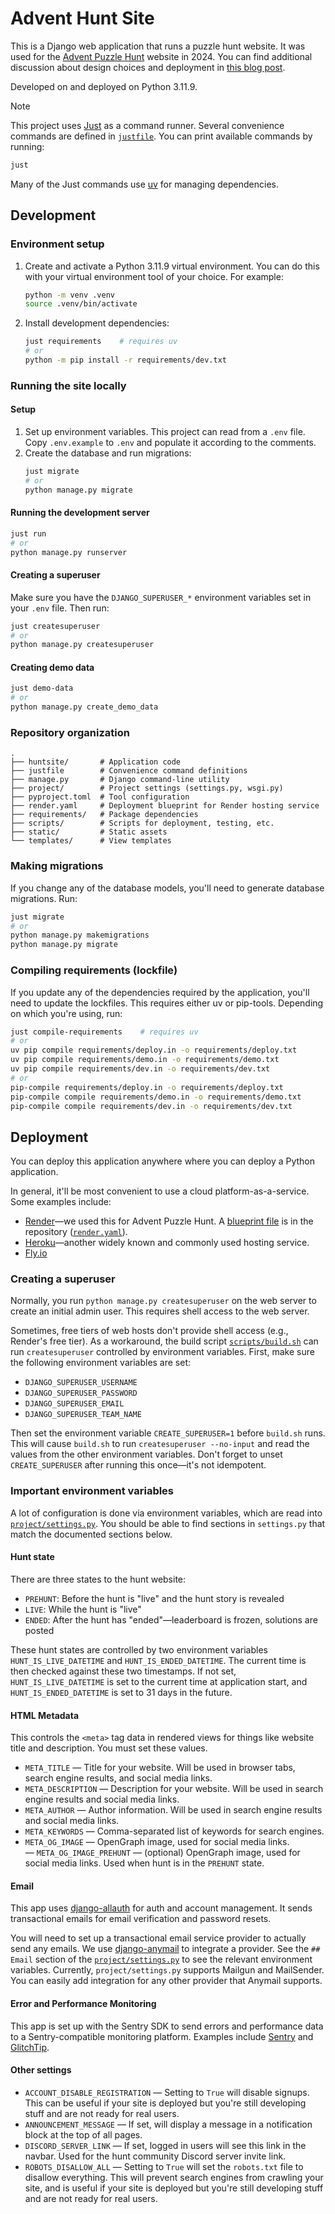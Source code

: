 # Advent Hunt Site

This is a Django web application that runs a puzzle hunt website. It was used for the [Advent Puzzle Hunt](https://www.adventhunt.com) website in 2024. You can find additional discussion about design choices and deployment in [this blog post](https://jayqi.com/blog/2025-01-05_advent-hunt-site-design-notes/).

Developed on and deployed on Python 3.11.9.

> [!NOTE]
> This project uses [Just](https://github.com/casey/just) as a command runner. Several convenience commands are defined in [`justfile`](./justfile). You can print available commands by running:
>
> ```bash
> just
> ```
>
> Many of the Just commands use [uv](https://github.com/astral-sh/uv) for managing dependencies.


## Development

### Environment setup

1. Create and activate a Python 3.11.9 virtual environment. You can do this with your virtual environment tool of your choice. For example:
    ```bash
    python -m venv .venv
    source .venv/bin/activate
    ```
2. Install development dependencies:
    ```bash
    just requirements    # requires uv
    # or
    python -m pip install -r requirements/dev.txt
    ```

### Running the site locally

#### Setup

1. Set up environment variables. This project can read from a `.env` file. Copy `.env.example` to `.env` and populate it according to the comments.
2. Create the database and run migrations:
    ```bash
    just migrate
    # or
    python manage.py migrate
    ```

#### Running the development server

```bash
just run
# or
python manage.py runserver
```

#### Creating a superuser

Make sure you have the `DJANGO_SUPERUSER_*` environment variables set in your `.env` file. Then run:

```bash
just createsuperuser
# or
python manage.py createsuperuser
```

#### Creating demo data

```bash
just demo-data
# or
python manage.py create_demo_data
```

### Repository organization

```
.
├── huntsite/       # Application code
├── justfile        # Convenience command definitions
├── manage.py       # Django command-line utility
├── project/        # Project settings (settings.py, wsgi.py)
├── pyproject.toml  # Tool configuration
├── render.yaml     # Deployment blueprint for Render hosting service
├── requirements/   # Package dependencies
├── scripts/        # Scripts for deployment, testing, etc.
├── static/         # Static assets
└── templates/      # View templates
```

### Making migrations

If you change any of the database models, you'll need to generate database migrations. Run:

```bash
just migrate
# or
python manage.py makemigrations
python manage.py migrate
```

### Compiling requirements (lockfile)

If you update any of the dependencies required by the application, you'll need to update the lockfiles. This requires either uv or pip-tools. Depending on which you're using, run:

```bash
just compile-requirements    # requires uv
# or
uv pip compile requirements/deploy.in -o requirements/deploy.txt
uv pip compile requirements/demo.in -o requirements/demo.txt
uv pip compile requirements/dev.in -o requirements/dev.txt
# or
pip-compile requirements/deploy.in -o requirements/deploy.txt
pip-compile compile requirements/demo.in -o requirements/demo.txt
pip-compile compile requirements/dev.in -o requirements/dev.txt
```

## Deployment

You can deploy this application anywhere where you can deploy a Python application.

In general, it'll be most convenient to use a cloud platform-as-a-service. Some examples include:

- [Render](https://render.com/)—we used this for Advent Puzzle Hunt. A [blueprint file](https://docs.render.com/infrastructure-as-code) is in the repository ([`render.yaml`](./render.yaml)).
- [Heroku](https://www.heroku.com)—another widely known and commonly used hosting service.
- [Fly.io](https://fly.io/)

### Creating a superuser

Normally, you run `python manage.py createsuperuser` on the web server to create an initial admin user. This requires shell access to the web server.

Sometimes, free tiers of web hosts don't provide shell access (e.g., Render's free tier). As a workaround, the build script [`scripts/build.sh`](./scripts/build.sh) can run `createsuperuser` controlled by environment variables. First, make sure the following environment variables are set:

- `DJANGO_SUPERUSER_USERNAME`
- `DJANGO_SUPERUSER_PASSWORD`
- `DJANGO_SUPERUSER_EMAIL`
- `DJANGO_SUPERUSER_TEAM_NAME`

Then set the environment variable `CREATE_SUPERUSER=1` before `build.sh` runs. This will cause `build.sh` to run `createsuperuser --no-input` and read the values from the other environment variables. Don't forget to unset `CREATE_SUPERUSER` after running this once—it's not idempotent.

### Important environment variables

A lot of configuration is done via environment variables, which are read into [`project/settings.py`](./project/settings.py). You should be able to find sections in `settings.py` that match the documented sections below.

#### Hunt state

There are three states to the hunt website:

- `PREHUNT`: Before the hunt is "live" and the hunt story is revealed
- `LIVE`: While the hunt is "live"
- `ENDED`: After the hunt has "ended"—leaderboard is frozen, solutions are posted

These hunt states are controlled by two environment variables `HUNT_IS_LIVE_DATETIME` and `HUNT_IS_ENDED_DATETIME`. The current time is then checked against these two timestamps. If not set, `HUNT_IS_LIVE_DATETIME` is set to the current time at application start, and `HUNT_IS_ENDED_DATETIME` is set to 31 days in the future.

#### HTML Metadata

This controls the `<meta>` tag data in rendered views for things like website title and description. You must set these values.

- `META_TITLE` — Title for your website. Will be used in browser tabs, search engine results, and social media links.
- `META_DESCRIPTION` — Description for your website. Will be used in search engine results and social media links.
- `META_AUTHOR` — Author information. Will be used in search engine results and social media links.
- `META_KEYWORDS` — Comma-separated list of keywords for search engines.
- `META_OG_IMAGE` — OpenGraph image, used for social media links.
— `META_OG_IMAGE_PREHUNT` — (optional) OpenGraph image, used for social media links. Used when hunt is in the `PREHUNT` state.

#### Email

This app uses [django-allauth](https://docs.allauth.org/en/latest/) for auth and account management. It sends transactional emails for email verification and password resets.

You will need to set up a transactional email service provider to actually send any emails. We use [django-anymail](https://anymail.dev/en/stable/) to integrate a provider. See the `## Email` section of the [`project/settings.py`](./project/settings.py) to see the relevant environment variables. Currently, `project/settings.py` supports Mailgun and MailSender. You can easily add integration for any other provider that Anymail supports.

#### Error and Performance Monitoring

This app is set up with the Sentry SDK to send errors and performance data to a Sentry-compatible monitoring platform. Examples include [Sentry](https://sentry.io/) and [GlitchTip](https://glitchtip.com/).

#### Other settings

- `ACCOUNT_DISABLE_REGISTRATION` — Setting to `True` will disable signups. This can be useful if your site is deployed but you're still developing stuff and are not ready for real users.
- `ANNOUNCEMENT_MESSAGE` — If set, will display a message in a notification block at the top of all pages.
- `DISCORD_SERVER_LINK` — If set, logged in users will see this link in the navbar. Used for the hunt community Discord server invite link.
- `ROBOTS_DISALLOW_ALL` — Setting to `True` will set the `robots.txt` file to disallow everything. This will prevent search engines from crawling your site, and is useful if your site is deployed but you're still developing stuff and are not ready for real users.
